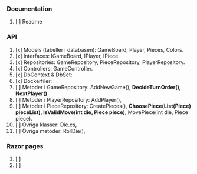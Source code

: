### Documentation
1. [ ]  Readme

### 

### API
1. [x]  Models (tabeller i databasen): GameBoard, Player, Pieces, Colors.
1. [x]  Interfaces: IGameBoard, IPlayer, IPiece.
1. [x]  Repositories: GameRepository, PieceRepository, PlayerRepository.
1. [x]  Controllers: GameController.
1. [x]  DbContext & DbSet:
1. [x]  Dockerfiler:
1. [ ]  Metoder i GameRepository: AddNewGame(), **DecideTurnOrder(), NextPlayer()**
1. [ ]  Metoder i PlayerRepository: AddPlayer(),
1. [ ]  Metoder i PieceRepository: CreatePieces(), **ChoosePiece(List(Piece) pieceList), IsValidMove(int die, Piece piece)**, MovePiece(int die, Piece piece).
1. [ ]  Övriga klasser: Die.cs, 
1. [ ]  Övriga metoder: RollDie(),    

### Razor pages
1. [ ]  
1. [ ]  
